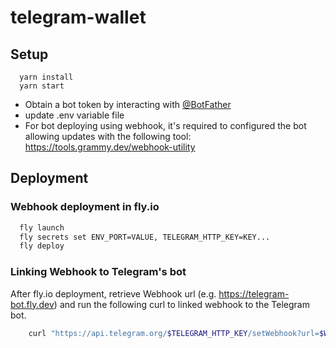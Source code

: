 # telegram-wallet

## Setup

```
  yarn install
  yarn start
```

- Obtain a bot token by interacting with [@BotFather](https://t.me/botfathe)
- update .env variable file
- For bot deploying using webhook, it's required to configured the bot allowing updates with the following tool: https://tools.grammy.dev/webhook-utility

## Deployment

### Webhook deployment in fly.io

```bash
  fly launch
  fly secrets set ENV_PORT=VALUE, TELEGRAM_HTTP_KEY=KEY...
  fly deploy
```

### Linking Webhook to Telegram's bot

After fly.io deployment, retrieve Webhook url (e.g. https://telegram-bot.fly.dev) and run the following curl to linked webhook to the Telegram bot.

```bash
    curl "https://api.telegram.org/$TELEGRAM_HTTP_KEY/setWebhook?url=$WEBHOOK_URL"
```
